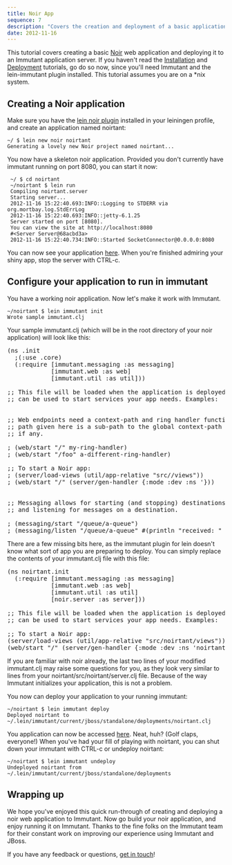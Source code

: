 ```yaml
---
title: Noir App
sequence: 7
description: "Covers the creation and deployment of a basic application"
date: 2012-11-16
---
```


This tutorial covers creating a basic [Noir] web application and deploying it 
to an Immutant application server. If you haven't read the [Installation][installing] and 
[Deployment][deployment] tutorials, go do so now, since you'll need Immutant 
and the lein-immutant plugin installed. This tutorial assumes you are on 
a *nix system.

## Creating a Noir application

Make sure you have the [lein noir plugin][lein-noir] installed in your leiningen profile,
and create an application named noirtant:

    ~/ $ lein new noir noirtant
    Generating a lovely new Noir project named noirtant...

You now have a skeleton noir application. Provided you don't currently have immutant 
running on port 8080, you can start it now:

     ~/ $ cd noirtant
     ~/noirtant $ lein run
     Compiling noirtant.server
     Starting server...
     2012-11-16 15:22:40.693:INFO::Logging to STDERR via org.mortbay.log.StdErrLog
     2012-11-16 15:22:40.693:INFO::jetty-6.1.25
     Server started on port [8080].
     You can view the site at http://localhost:8080
     #<Server Server@68acbd3a>
     2012-11-16 15:22:40.734:INFO::Started SocketConnector@0.0.0.0:8080

You can now see your application [here][noirtant]. When you're finished admiring your 
shiny app, stop the server with CTRL-c.

## Configure your application to run in immutant

You have a working noir application. Now let's make it work with Immutant.

    ~/noirtant $ lein immutant init
    Wrote sample immutant.clj

Your sample immutant.clj (which will be in the root directory of your noir 
application) will look like this:

<pre class="syntax clojure">(ns .init
  ;(:use .core)
  (:require [immutant.messaging :as messaging]
            [immutant.web :as web]
            [immutant.util :as util]))

;; This file will be loaded when the application is deployed to Immutant, and
;; can be used to start services your app needs. Examples:


;; Web endpoints need a context-path and ring handler function. The context
;; path given here is a sub-path to the global context-path for the app
;; if any.

; (web/start "/" my-ring-handler)
; (web/start "/foo" a-different-ring-handler)

;; To start a Noir app:
; (server/load-views (util/app-relative "src//views"))
; (web/start "/" (server/gen-handler {:mode :dev :ns '}))


;; Messaging allows for starting (and stopping) destinations (queues & topics)
;; and listening for messages on a destination.

; (messaging/start "/queue/a-queue")
; (messaging/listen "/queue/a-queue" #(println "received: " %))
</pre>

There are a few missing bits here, as the immutant plugin for lein doesn't know 
what sort of app you are preparing to deploy. You can simply replace the contents of 
your immutant.clj file with this file:

<pre class="syntax clojure">(ns noirtant.init
  (:require [immutant.messaging :as messaging]
            [immutant.web :as web]
            [immutant.util :as util]
            [noir.server :as server]))

;; This file will be loaded when the application is deployed to Immutant, and
;; can be used to start services your app needs. Examples:

;; To start a Noir app:
(server/load-views (util/app-relative "src/noirtant/views"))
(web/start "/" (server/gen-handler {:mode :dev :ns 'noirtant}))
</pre>

If you are familiar with noir already, the last two lines of your modified immutant.clj 
may raise some questions for you, as they look very similar to lines from your 
noirtant/src/noirtant/server.clj file. Because of the way Immutant initializes your 
application, this is not a problem. 

You now can deploy your application to your running immutant:

    ~/noirtant $ lein immutant deploy
    Deployed noirtant to ~/.lein/immutant/current/jboss/standalone/deployments/noirtant.clj

You application can now be accessed [here][noirtant-deployed]. Neat, huh? (Golf claps, 
everyone!) When you've had your fill of playing with noirtant, you can shut down your 
immutant with CTRL-c or undeploy noirtant:

    ~/noirtant $ lein immutant undeploy
    Undeployed noirtant from ~/.lein/immutant/current/jboss/standalone/deployments

## Wrapping up

We hope you've enjoyed this quick run-through of creating and deploying a noir 
web application to Immutant. Now go build your noir application, and enjoy running 
it on Immutant. Thanks to the fine folks on the Immutant team for their constant 
work on improving our experience using Immutant and JBoss.

If you have any feedback or questions, [get in touch]! 

[Noir]: https://github.com/noir-clojure/noir
[installing]: ../installation/
[deployment]: ../deploying/
[lein-noir]: https://github.com/ibdknox/lein-noir
[noirtant]: http://localhost:8080/
[noirtant-deployed]: http://localhost:8080/noirtant
[get in touch]: /community







